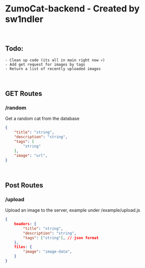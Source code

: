 # ZumoCat-backend - Created by sw1ndler

<br>

## Todo:
    - Clean up code (its all in main right now 💀)
    - Add get request for images by tags
    - Return a list of recently uploaded images

<br>

## GET Routes

### /random
Get a random cat from the database

```json
{
    "title": "string",
    "description": "string",
    "tags": [
        "string"
    ],
    "image": "url",
}
```

<br>

## Post Routes

### /upload
Upload an image to the server, example under /example/upload.js

```json
{
    headers: {
        "title": "string",
        "description": "string",
        "tags": ["string"], // json format
    },
    files: {
        "image": "image-data",
    }
}



```
